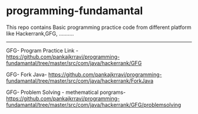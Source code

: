 # programming-fundamantal
This repo contains Basic programming practice code from different platform like Hackerrank,GFG, ..........
********************************************************************************************************************************************

GFG- Program Practice Link - https://github.com/pankajkrravi/programming-fundamantal/tree/master/src/com/java/hackerrank/GFG

GFG- Fork Java- https://github.com/pankajkrravi/programming-fundamantal/tree/master/src/com/java/hackerrank/ForkJava

GFG- Problem Solving - methematical porgrams- https://github.com/pankajkrravi/programming-fundamantal/tree/master/src/com/java/hackerrank/GFG/problemsolving
